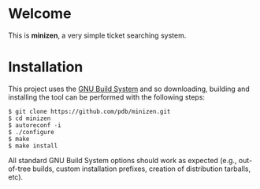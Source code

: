 # Welcome

This is **minizen**, a very simple ticket searching system.

# Installation

This project uses the [GNU Build System][gnu-build-system] and so downloading,
building and installing the tool can be performed with the following steps:

```
$ git clone https://github.com/pdb/minizen.git
$ cd minizen
$ autoreconf -i
$ ./configure
$ make
$ make install
```

All standard GNU Build System options should work as expected (e.g.,
out-of-tree builds, custom installation prefixes, creation of distribution
tarballs, etc).

[gnu-build-system]: https://en.wikipedia.org/wiki/GNU_Build_System
